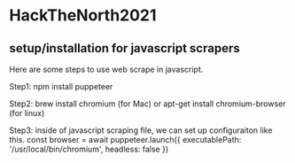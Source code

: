 # HackTheNorth2021


## setup/installation for javascript scrapers
Here are some steps to use web scrape in javascript.

Step1: npm install puppeteer

Step2: brew install chromium (for Mac)
or apt-get install chromium-browser (for linux)

Step3: inside of javascript scraping file, we can set up configuraiton like this.
const browser = await puppeteer.launch({
        executablePath: '/usr/local/bin/chromium',
        headless: false
    })
